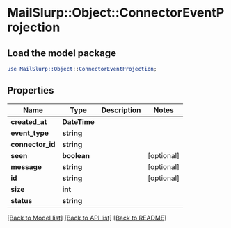 # MailSlurp::Object::ConnectorEventProjection

## Load the model package
```perl
use MailSlurp::Object::ConnectorEventProjection;
```

## Properties
Name | Type | Description | Notes
------------ | ------------- | ------------- | -------------
**created_at** | **DateTime** |  | 
**event_type** | **string** |  | 
**connector_id** | **string** |  | 
**seen** | **boolean** |  | [optional] 
**message** | **string** |  | [optional] 
**id** | **string** |  | [optional] 
**size** | **int** |  | 
**status** | **string** |  | 

[[Back to Model list]](../README#documentation-for-models) [[Back to API list]](../README#documentation-for-api-endpoints) [[Back to README]](../README)


